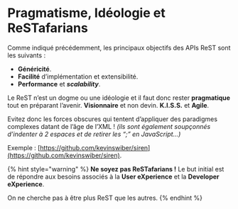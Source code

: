 # Pragmatisme, Idéologie et ReSTafarians



Comme indiqué précédemment, les principaux objectifs des APIs ReST sont les suivants :

* **Généricité**.
* **Facilité** d’implémentation et extensibilité.
* **Performance** et _**scalability**_.

Le ReST n’est un dogme ou une idéologie et il faut donc rester **pragmatique** tout en préparant l’avenir. **Visionnaire** et non devin. **K.I.S.S.** et **Agile**.

Evitez donc les forces obscures qui tentent d’appliquer des paradigmes complexes datant de l’âge de l’XML ! _\(ils sont également soupçonnés d’indenter à 2 espaces et de retirer les “;” en JavaScript…\)_

Exemple : [https://github.com/kevinswiber/siren](https://github.com/kevinswiber/siren).

{% hint style="warning" %}
**Ne soyez pas ReSTafarians !** Le but initial est de répondre aux besoins associés à la **User eXperience** et la **Developer eXperience**.

On ne cherche pas à être plus ReST que les autres.
{% endhint %}



